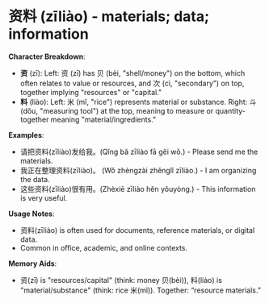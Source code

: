# **资料 (zīliào) - materials; data; information**

**Character Breakdown**:  
- **资** (zī): Left: 资 (zī) has 贝 (bèi, "shell/money") on the bottom, which often relates to value or resources, and 次 (cì, "secondary") on top, together implying "resources" or "capital."  
- **料** (liào): Left: 米 (mǐ, "rice") represents material or substance. Right: 斗 (dǒu, "measuring tool") at the top, meaning to measure or quantity-together meaning "material/ingredients."

**Examples**:  
- 请把资料(zīliào)发给我。(Qǐng bǎ zīliào fā gěi wǒ.) - Please send me the materials.  
- 我正在整理资料(zīliào)。 (Wǒ zhèngzài zhěnglǐ zīliào.) - I am organizing the data.  
- 这些资料(zīliào)很有用。(Zhèxiē zīliào hěn yǒuyòng.) - This information is very useful.

**Usage Notes**:  
- 资料(zīliào) is often used for documents, reference materials, or digital data.  
- Common in office, academic, and online contexts.

**Memory Aids**:  
- 资(zī) is "resources/capital" (think: money 贝(bèi)), 料(liào) is "material/substance" (think: rice 米(mǐ)). Together: “resource materials.”